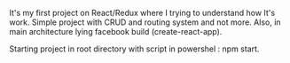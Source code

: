 It's my first project on React/Redux where I trying to understand how It's work. Simple project with CRUD and routing system and not more. Also, in main architecture lying facebook build (create-react-app). 

Starting project in root directory with script in powershel : npm start. 